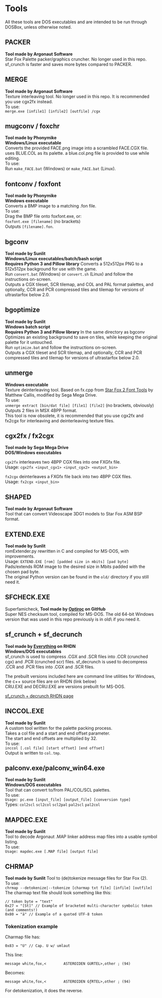 # Tools
All these tools are DOS executables and are intended to be run through DOSBox, unless otherwise noted.

## PACKER
**Tool made by Argonaut Software**  
Star Fox Palette packer/graphics cruncher. No longer used in this repo.  
sf_crunch is faster and saves more bytes compared to PACKER.  

## MERGE
**Tool made by Argonaut Software**  
Texture interleaving tool. No longer used in this repo. It is recommended you use cgx2fx instead.  
To use:  
``merge.exe [infile1] [infile2] [outfile] /cgx``  

## mugconv / foxchr
**Tool made by Phonymike**  
**Windows/Linux executable**  
Converts the provided FACE.png image into a scrambled FACE.CGX file.  
uses BLUE.COL as its palette. a blue.col.png file is provided to use while editing.  
To use:  
Run ``make_FACE.bat`` (Windows) or ``make_FACE.bat`` (Linux).  

## fontconv / foxfont
**Tool made by Phonymike**  
**Windows executable**  
Converts a BMP image to a matching .fon file.  
To use:  
Drag the BMP file onto foxfont.exe, or:  
``foxfont.exe [filename]``  (no brackets)  
Outputs ``[filename].fon``.  

## bgconv
**Tool made by Sunlit**  
**Windows/Linux executables/batch/bash script**  
**Requires Python 3 and Pillow library**
Converts a 512x512px PNG to a 512x512px background for use with the game.  
Run ``convert.bat`` (Windows) or ``convert.sh`` (Linux) and follow the instructions on-screen.  
Outputs a CGX tileset, SCR tilemap, and COL and PAL format palettes, and optionally, CCR and PCR compressed tiles and tilemap for versions of ultrastarfox below 2.0.  

## bgoptimize
**Tool made by Sunlit**  
**Windows batch script**  
**Requires Python 3 and Pillow library**
In the same directory as bgconv  
Optimizes an existing background to save on tiles, while keeping the original palette for it untouched.  
Run ``optimize.bat`` and follow the instructions on-screen.  
Outputs a CGX tileset and SCR tilemap, and optionally, CCR and PCR compressed tiles and tilemap for versions of ultrastarfox below 2.0.  

## unmerge
**Windows executable**  
Texture deinterleaving tool. Based on fx.cpp from [Star Fox 2 Font Tools](https://www.romhacking.net/utilities/346/) by Matthew Callis, modified by Sega Mega Drive.  
To use:  
``unmerge extract [bin/dat file] [file1] [file2]`` (no brackets, obviously)  
Outputs 2 files in MSX 4BPP format.  
This tool is now obsolete, it is recommended that you use cgx2fx and fx2cgx for interleaving and deinterleaving texture files.  

## cgx2fx / fx2cgx
**Tool made by Sega Mega Drive**  
**DOS/Windows executables**  
  
``cgx2fx`` interleaves two 4BPP CGX files into one FXGfx file.  
Usage: ``cgx2fx <input_cgx1> <input_cgx2> <output_bin>``  
  
``fx2cgx`` deinterleaves a FXGfx file back into two 4BPP CGX files.  
Usage: ``fx2cgx <input_bin>``  

## SHAPED
**Tool made by Argonaut Software**  
Tool that can convert Videoscape 3DG1 models to Star Fox ASM BSP format.  

## EXTEND.EXE
**Tool made by Sunlit**  
romExtender.py rewritten in C and compiled for MS-DOS, with improvements.   
Usage: ``EXTEND.EXE [rom] [padded size in mbits] [pad byte]``  
Pads/extends ROM image to the desired size in Mbits padded with the chosen pad byte.  
The original Python version can be found in the ``old/`` directory if you still need it.  

## SFCHECK.EXE  
Superfamicheck, **Tool made by [Optiroc](https://github.com/Optiroc) on GitHub**  
Super NES checksum tool, compiled for MS-DOS. The old 64-bit Windows version that was used in this repo previously is in old\ if you need it.  

## sf_crunch + sf_decrunch
**Tool made by [Everything](https://www.romhacking.net/community/3898/) on RHDN**  
**Windows/DOS executables**  
sf_crunch is used to compress .CGX and .SCR files into .CCR (crunched cgx) and .PCR (crunched scr) files.
sf_decrunch is used to decompress .CCR and .PCR files into .CGX and .SCR files.  

The prebuilt versions included here are command line utilities for Windows, the c++ source files are on RHDN (link below)  
CRU.EXE and DECRU.EXE are versions prebuilt for MS-DOS.  

[sf_crunch + decrunch RHDN page](https://www.romhacking.net/utilities/1543/)

## INCCOL.EXE
**Tool made by Sunlit**  
A custom tool written for the palette packing process.  
Takes a col file and a start and end offset parameter.  
The start and end offsets are multiplied by 32.  
To use:  
``inccol [.col file] [start offset] [end offset]``  
Output is written to ``col.tmp``.  

## palconv.exe/palconv_win64.exe
**Tool made by Sunlit**  
**Windows/DOS executables**  
Tool that can convert to/from PAL/COL/SCL palettes.  
To use:  
``Usage: pc.exe [input_file] [output_file] [conversion type]``  
Types: ``col2scl`` ``scl2col`` ``scl2pal`` ``pal2scl`` ``pal2col``  

## MAPDEC.EXE
**Tool made by Sunlit**  
Tool to decode Argonaut .MAP linker address map files into a usable symbol listing.  
To use:  
``Usage: mapdec.exe [.MAP file] [output file]``  

## CHRMAP
**Tool made by Sunlit**
Tool to (de)tokenize message files for Star Fox (2).  
To use:  
``chrmap --detokenize|--tokenize [charmap txt file] [infile] [outfile]``
The charmap text file should look something like this:  
```
// token byte = "text"
0x27 = "[St]" // Example of bracketed multi-character symbolic token (and comments!)
0x80 = "ä" // Example of a quoted UTF-8 token
```
### Tokenization example
Charmap file has:  
```
0x83 = "Ü" // Cap. U w/ umlaut
```
This line:  
```
message	white,fox,<        ASTEROIDEN GÜRTEL>,other	; (94)
```
Becomes:  
```
message	white,fox,<        ASTEROIDEN GƒRTEL>,other	; (94)
```
For detokenization, it does the reverse.  
